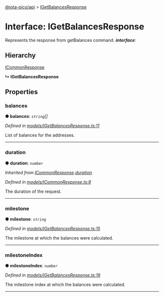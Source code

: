 [@iota-pico/api](../README.md) > [IGetBalancesResponse](../interfaces/igetbalancesresponse.md)



# Interface: IGetBalancesResponse


Represents the response from getBalances command.
*__interface__*: 


## Hierarchy


 [ICommonResponse](icommonresponse.md)

**↳ IGetBalancesResponse**








## Properties
<a id="balances"></a>

###  balances

**●  balances**:  *`string`[]* 

*Defined in [models/IGetBalancesResponse.ts:11](https://github.com/iotaeco/iota-pico-api/blob/7a92c05/src/models/IGetBalancesResponse.ts#L11)*



List of balances for the addresses.




___

<a id="duration"></a>

###  duration

**●  duration**:  *`number`* 

*Inherited from [ICommonResponse](icommonresponse.md).[duration](icommonresponse.md#duration)*

*Defined in [models/ICommonResponse.ts:9](https://github.com/iotaeco/iota-pico-api/blob/7a92c05/src/models/ICommonResponse.ts#L9)*



The duration of the request.




___

<a id="milestone"></a>

###  milestone

**●  milestone**:  *`string`* 

*Defined in [models/IGetBalancesResponse.ts:15](https://github.com/iotaeco/iota-pico-api/blob/7a92c05/src/models/IGetBalancesResponse.ts#L15)*



The milestone at which the balances were calculated.




___

<a id="milestoneindex"></a>

###  milestoneIndex

**●  milestoneIndex**:  *`number`* 

*Defined in [models/IGetBalancesResponse.ts:19](https://github.com/iotaeco/iota-pico-api/blob/7a92c05/src/models/IGetBalancesResponse.ts#L19)*



The milestone index at which the balances were calculated.




___


